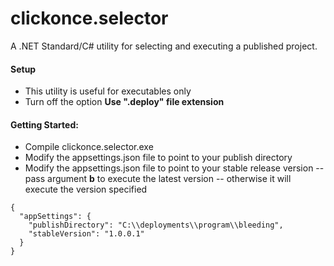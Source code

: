 ﻿
# clickonce.selector
A .NET Standard/C# utility for selecting and executing a published project.

#### Setup
- This utility is useful for executables only
- Turn off the option **Use ".deploy" file extension**


#### Getting Started:

 - Compile clickonce.selector.exe
 - Modify the appsettings.json file to point to your publish directory
 - Modify the appsettings.json file to point to your stable release version
 -- pass argument **b** to execute the latest version
-- otherwise it will execute the version specified

```
{
  "appSettings": {
    "publishDirectory": "C:\\deployments\\program\\bleeding",
    "stableVersion": "1.0.0.1"
  }
}
```
